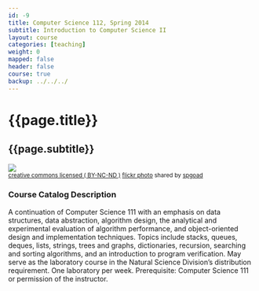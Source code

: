 ```yaml
---
id: -9
title: Computer Science 112, Spring 2014 
subtitle: Introduction to Computer Science II
layout: course
categories: [teaching]
weight: 0
mapped: false
header: false
course: true
backup: ../../../
---
```


# {{page.title}}

## {{page.subtitle}}

<a title="Joshua Tree Sunset" href="http://flickr.com/photos/spgoad/14225366176"><img class="img-responsive-tight" src="http://farm6.static.flickr.com/5514/14225366176_12edea9a2d_b.jpg" /></a><br /><small><a href="http://creativecommons.org/licenses/by-nc-nd/2.0/">creative commons licensed ( BY-NC-ND )</a> <a title="Joshua Tree Sunset" href="http://flickr.com/photos/spgoad/14225366176">flickr photo</a> shared by <a href="http://flickr.com/people/spgoad">spgoad</a></small>

### Course Catalog Description

A continuation of Computer Science 111 with an emphasis on data structures, data abstraction, algorithm design, the
analytical and experimental evaluation of algorithm performance, and object-oriented design and implementation
techniques. Topics include stacks, queues, deques, lists, strings, trees and graphs, dictionaries, recursion, searching
and sorting algorithms, and an introduction to program verification. May serve as the laboratory course in the Natural
Science Division’s distribution requirement. One laboratory per week.  Prerequisite: Computer Science 111 or permission
of the instructor.
